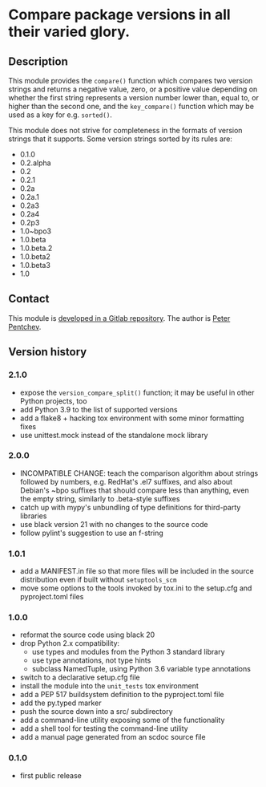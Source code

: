 # Compare package versions in all their varied glory.

## Description

This module provides the `compare()` function which compares two
version strings and returns a negative value, zero, or a positive
value depending on whether the first string represents a version
number lower than, equal to, or higher than the second one, and
the `key_compare()` function which may be used as a key for e.g.
`sorted()`.

This module does not strive for completeness in the formats of
version strings that it supports. Some version strings sorted by
its rules are:

- 0.1.0
- 0.2.alpha
- 0.2
- 0.2.1
- 0.2a
- 0.2a.1
- 0.2a3
- 0.2a4
- 0.2p3
- 1.0~bpo3
- 1.0.beta
- 1.0.beta.2
- 1.0.beta2
- 1.0.beta3
- 1.0

## Contact

This module is [developed in a Gitlab repository][gitlab].
The author is [Peter Pentchev][roam].

## Version history

### 2.1.0

- expose the `version_compare_split()` function; it may be useful in
  other Python projects, too
- add Python 3.9 to the list of supported versions
- add a flake8 + hacking tox environment with some minor formatting
  fixes
- use unittest.mock instead of the standalone mock library

### 2.0.0

- INCOMPATIBLE CHANGE: teach the comparison algorithm about strings
  followed by numbers, e.g. RedHat's .el7 suffixes, and also about
  Debian's ~bpo suffixes that should compare less than anything, even
  the empty string, similarly to .beta-style suffixes
- catch up with mypy's unbundling of type definitions for third-party
  libraries
- use black version 21 with no changes to the source code
- follow pylint's suggestion to use an f-string

### 1.0.1

- add a MANIFEST.in file so that more files will be included in
  the source distribution even if built without `setuptools_scm`
- move some options to the tools invoked by tox.ini to the setup.cfg
  and pyproject.toml files

### 1.0.0

- reformat the source code using black 20
- drop Python 2.x compatibility:
  - use types and modules from the Python 3 standard library
  - use type annotations, not type hints
  - subclass NamedTuple, using Python 3.6 variable type annotations
- switch to a declarative setup.cfg file
- install the module into the `unit_tests` tox environment
- add a PEP 517 buildsystem definition to the pyproject.toml file
- add the py.typed marker
- push the source down into a src/ subdirectory
- add a command-line utility exposing some of the functionality
- add a shell tool for testing the command-line utility
- add a manual page generated from an scdoc source file

### 0.1.0

- first public release

[gitlab]: https://gitlab.com/ppentchev/python-trivver
[git]: https://gitlab.com/ppentchev/python-trivver.git
[roam]: mailto:roam@ringlet.net
